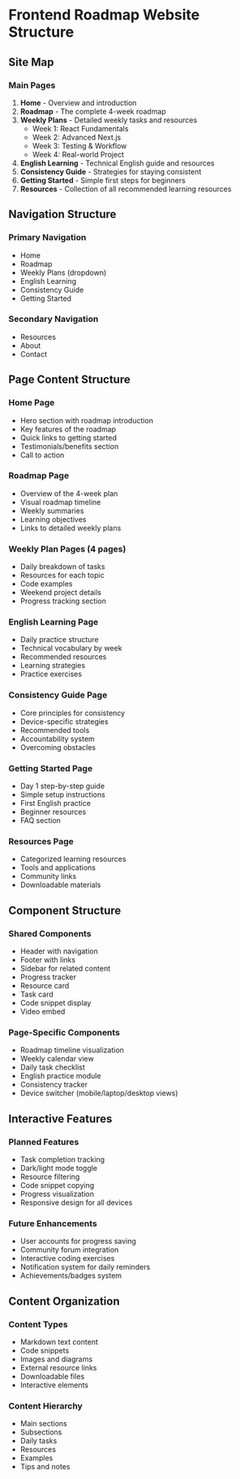# Frontend Roadmap Website Structure

## Site Map

### Main Pages
1. **Home** - Overview and introduction
2. **Roadmap** - The complete 4-week roadmap
3. **Weekly Plans** - Detailed weekly tasks and resources
   - Week 1: React Fundamentals
   - Week 2: Advanced Next.js
   - Week 3: Testing & Workflow
   - Week 4: Real-world Project
4. **English Learning** - Technical English guide and resources
5. **Consistency Guide** - Strategies for staying consistent
6. **Getting Started** - Simple first steps for beginners
7. **Resources** - Collection of all recommended learning resources

## Navigation Structure

### Primary Navigation
- Home
- Roadmap
- Weekly Plans (dropdown)
- English Learning
- Consistency Guide
- Getting Started

### Secondary Navigation
- Resources
- About
- Contact

## Page Content Structure

### Home Page
- Hero section with roadmap introduction
- Key features of the roadmap
- Quick links to getting started
- Testimonials/benefits section
- Call to action

### Roadmap Page
- Overview of the 4-week plan
- Visual roadmap timeline
- Weekly summaries
- Learning objectives
- Links to detailed weekly plans

### Weekly Plan Pages (4 pages)
- Daily breakdown of tasks
- Resources for each topic
- Code examples
- Weekend project details
- Progress tracking section

### English Learning Page
- Daily practice structure
- Technical vocabulary by week
- Recommended resources
- Learning strategies
- Practice exercises

### Consistency Guide Page
- Core principles for consistency
- Device-specific strategies
- Recommended tools
- Accountability system
- Overcoming obstacles

### Getting Started Page
- Day 1 step-by-step guide
- Simple setup instructions
- First English practice
- Beginner resources
- FAQ section

### Resources Page
- Categorized learning resources
- Tools and applications
- Community links
- Downloadable materials

## Component Structure

### Shared Components
- Header with navigation
- Footer with links
- Sidebar for related content
- Progress tracker
- Resource card
- Task card
- Code snippet display
- Video embed

### Page-Specific Components
- Roadmap timeline visualization
- Weekly calendar view
- Daily task checklist
- English practice module
- Consistency tracker
- Device switcher (mobile/laptop/desktop views)

## Interactive Features

### Planned Features
- Task completion tracking
- Dark/light mode toggle
- Resource filtering
- Code snippet copying
- Progress visualization
- Responsive design for all devices

### Future Enhancements
- User accounts for progress saving
- Community forum integration
- Interactive coding exercises
- Notification system for daily reminders
- Achievements/badges system

## Content Organization

### Content Types
- Markdown text content
- Code snippets
- Images and diagrams
- External resource links
- Downloadable files
- Interactive elements

### Content Hierarchy
- Main sections
- Subsections
- Daily tasks
- Resources
- Examples
- Tips and notes
